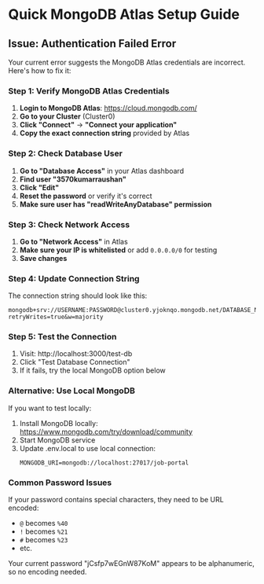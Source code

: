 # Quick MongoDB Atlas Setup Guide

## Issue: Authentication Failed Error

Your current error suggests the MongoDB Atlas credentials are incorrect. Here's how to fix it:

### Step 1: Verify MongoDB Atlas Credentials

1. **Login to MongoDB Atlas**: https://cloud.mongodb.com/
2. **Go to your Cluster** (Cluster0)
3. **Click "Connect"** → **"Connect your application"**
4. **Copy the exact connection string** provided by Atlas

### Step 2: Check Database User

1. **Go to "Database Access"** in your Atlas dashboard
2. **Find user "3570kumarraushan"** 
3. **Click "Edit"** 
4. **Reset the password** or verify it's correct
5. **Make sure user has "readWriteAnyDatabase" permission**

### Step 3: Check Network Access

1. **Go to "Network Access"** in Atlas
2. **Make sure your IP is whitelisted** or add `0.0.0.0/0` for testing
3. **Save changes**

### Step 4: Update Connection String

The connection string should look like this:
```
mongodb+srv://USERNAME:PASSWORD@cluster0.yjoknqo.mongodb.net/DATABASE_NAME?retryWrites=true&w=majority
```

### Step 5: Test the Connection

1. Visit: http://localhost:3000/test-db
2. Click "Test Database Connection"
3. If it fails, try the local MongoDB option below

### Alternative: Use Local MongoDB

If you want to test locally:

1. Install MongoDB locally: https://www.mongodb.com/try/download/community
2. Start MongoDB service
3. Update .env.local to use local connection:
   ```
   MONGODB_URI=mongodb://localhost:27017/job-portal
   ```

### Common Password Issues

If your password contains special characters, they need to be URL encoded:
- `@` becomes `%40`
- `!` becomes `%21` 
- `#` becomes `%23`
- etc.

Your current password "jCsfp7wEGnW87KoM" appears to be alphanumeric, so no encoding needed.

